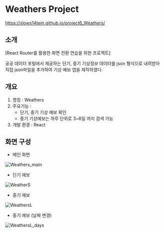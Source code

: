 # Weathers Project
https://slows14tem.github.io/project6_Weathers/

## 소개
[React Router를 활용한 화면 전환 연습을 위한 프로젝트]

공공 데이터 포털에서 제공하는 단기, 중기 기상정보 데이터를 json 형식으로 내려받아 직접 json파일을 추가하여 기상 예보 앱을 제작하였다.

## 개요
1. 명칭 : Weathers
2. 주요기능 : 
    * 단기, 중기 기상 예보 확인
    * 중기 기상예보는 하루 단위로 3~6일 까지 검색 가능
3. 개발 환경 : React

## 화면 구성
* 메인 화면

![Weathers_main](https://user-images.githubusercontent.com/106790381/211253487-0a7f3560-e99f-4769-b678-da65528385ce.jpg)

* 단기 예보

![WeatherS](https://user-images.githubusercontent.com/106790381/211253621-dd7f1160-dffe-465a-a654-2351eadd15a1.jpg)

* 중기 예보

![WeathersL](https://user-images.githubusercontent.com/106790381/211253680-8ea32098-06c2-4c84-adb6-fe56502e0284.jpg)

* 중기 예보 (날짜 변경)

![WeathersL_days](https://user-images.githubusercontent.com/106790381/211253711-ef413b08-7786-45ff-a1fc-40ced7df63aa.jpg)
